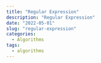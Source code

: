 ```yaml
---
title: "Regular Expression"
description: "Regular Expression"
date: "2022-05-01"
slug: "regular-expression"
categories:
  - Algorithms
tags:
  - algorithms
---
```

